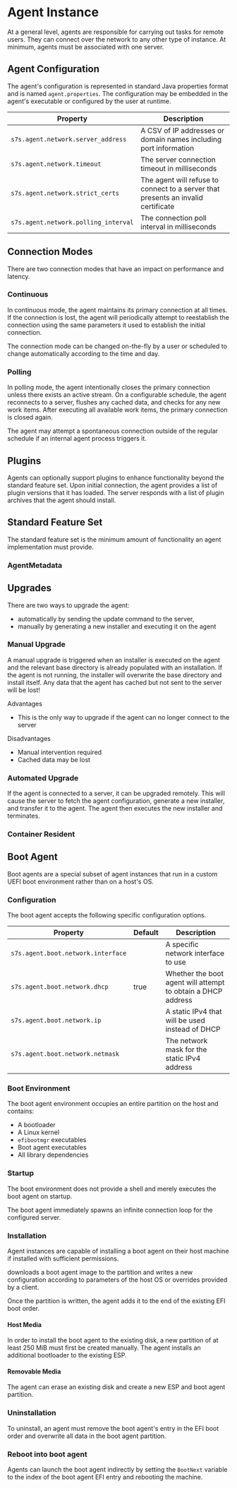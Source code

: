 # Agent Instance

At a general level, agents are responsible for carrying out tasks for remote
users. They can connect over the network to any other type of instance. At
minimum, agents must be associated with one server.

## Agent Configuration

The agent's configuration is represented in standard Java properties format and
is named `agent.properties`. The configuration may be embedded in the agent's
executable or configured by the user at runtime.

| Property                             | Description                                                                       |
| ------------------------------------ | --------------------------------------------------------------------------------- |
| `s7s.agent.network.server_address`   | A CSV of IP addresses or domain names including port information                  |
| `s7s.agent.network.timeout`          | The server connection timeout in milliseconds                                     |
| `s7s.agent.network.strict_certs`     | The agent will refuse to connect to a server that presents an invalid certificate |
| `s7s.agent.network.polling_interval` | The connection poll interval in milliseconds                                      |

## Connection Modes

There are two connection modes that have an impact on performance and latency.

### Continuous

In continuous mode, the agent maintains its primary connection at all times. If
the connection is lost, the agent will periodically attempt to reestablish the
connection using the same parameters it used to establish the initial
connection.

The connection mode can be changed on-the-fly by a user or scheduled to change
automatically according to the time and day.

### Polling

In polling mode, the agent intentionally closes the primary connection unless
there exists an active stream. On a configurable schedule, the agent reconnects
to a server, flushes any cached data, and checks for any new work items. After
executing all available work items, the primary connection is closed again.

The agent may attempt a spontaneous connection outside of the regular schedule
if an internal agent process triggers it.

## Plugins

Agents can optionally support plugins to enhance functionality beyond the
standard feature set. Upon initial connection, the agent provides a list of
plugin versions that it has loaded. The server responds with a list of plugin
archives that the agent should install.

## Standard Feature Set

The standard feature set is the minimum amount of functionality an agent
implementation must provide.

### AgentMetadata

## Upgrades

There are two ways to upgrade the agent:

- automatically by sending the update command to the server,
- manually by generating a new installer and executing it on the agent

### Manual Upgrade

A manual upgrade is triggered when an installer is executed on the agent and the
relevant base directory is already populated with an installation. If the agent
is not running, the installer will overwrite the base directory and install
itself. Any data that the agent has cached but not sent to the server will be
lost!

Advantages

- This is the only way to upgrade if the agent can no longer connect to the
  server

Disadvantages

- Manual intervention required
- Cached data may be lost

### Automated Upgrade

If the agent is connected to a server, it can be upgraded remotely. This will
cause the server to fetch the agent configuration, generate a new installer, and
transfer it to the agent. The agent then executes the new installer and
terminates.

### Container Resident

## Boot Agent

Boot agents are a special subset of agent instances that run in a custom UEFI
boot environment rather than on a host's OS.

### Configuration

The boot agent accepts the following specific configuration options.

| Property                           | Default | Description                                                  |
| ---------------------------------- | ------- | ------------------------------------------------------------ |
| `s7s.agent.boot.network.interface` |         | A specific network interface to use                          |
| `s7s.agent.boot.network.dhcp`      | true    | Whether the boot agent will attempt to obtain a DHCP address |
| `s7s.agent.boot.network.ip`        |         | A static IPv4 that will be used instead of DHCP              |
| `s7s.agent.boot.network.netmask`   |         | The network mask for the static IPv4 address                 |

### Boot Environment

The boot agent environment occupies an entire partition on the host and
contains:

- A bootloader
- A Linux kernel
- `efibootmgr` executables
- Boot agent executables
- All library dependencies

### Startup

The boot environment does not provide a shell and merely executes the boot agent
on startup.

The boot agent immediately spawns an infinite connection loop for the configured
server.

### Installation

Agent instances are capable of installing a boot agent on their host machine if
installed with sufficient permissions.

downloads a boot agent image to the partition and writes a new configuration
according to parameters of the host OS or overrides provided by a client.

Once the partition is written, the agent adds it to the end of the existing EFI
boot order.

#### Host Media

In order to install the boot agent to the existing disk, a new partition of at
least 250 MiB must first be created manually. The agent installs an additional
bootloader to the existing ESP.

#### Removable Media

The agent can erase an existing disk and create a new ESP and boot agent
partition.

### Uninstallation

To uninstall, an agent must remove the boot agent's entry in the EFI boot order
and overwrite all data in the boot agent partition.

### Reboot into boot agent

Agents can launch the boot agent indirectly by setting the `BootNext` variable
to the index of the boot agent EFI entry and rebooting the machine.
